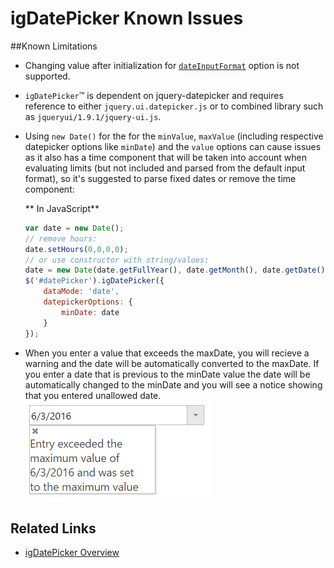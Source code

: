 ﻿<!--
|metadata|
{
    "fileName": "igdatepicker-known-issues",
    "controlName": "igDatePicker",
    "tags": ["Known Issues"]
}
|metadata|
-->

# igDatePicker Known Issues


##Known Limitations

- Changing value after initialization for [`dateInputFormat`](%%jQueryApiUrl%%/ui.igdatepicker#options:dateInputFormat) option is not supported.
- `igDatePicker`™ is dependent on jquery-datepicker and requires reference to either `jquery.ui.datepicker.js` or to combined library such as `jqueryui/1.9.1/jquery-ui.js`.
- Using `new Date()` for the for the `minValue`, `maxValue` (including respective datepicker options like `minDate`) and the `value` options can cause issues as it also has a time component that will be taken into account when evaluating limits (but not included and parsed from the default input format), so it's suggested to parse fixed dates or remove the time component:
	
	** In JavaScript**
	```js
	var date = new Date();
	// remove hours:
	date.setHours(0,0,0,0);
	// or use constructor with string/values:
	date = new Date(date.getFullYear(), date.getMonth(), date.getDate());
    $('#datePicker').igDatePicker({
        dataMode: 'date',
        datepickerOptions: {
            minDate: date
        }
    });
	```
-  When you enter a value that exceeds the maxDate, you will recieve a warning and the date will be automatically converted to the maxDate. If you enter a date that is previous to the minDate value the date will be automatically changed to the minDate and you will see a notice showing that you entered unallowed date. 
 ![](images/igDatePicker_maxValue_exceeded.png)



## Related Links
-   [igDatePicker Overview](igDatePicker-Overview.html)

 

 


